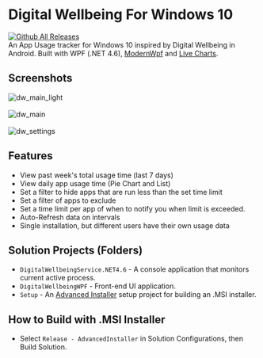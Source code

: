 # Digital Wellbeing For Windows 10
[![Github All Releases](https://img.shields.io/github/downloads/christiankyle-ching/DigitalWellbeingForWindows/total.svg)](https://github.com/christiankyle-ching/DigitalWellbeingForWindows/releases)<br>
An App Usage tracker for Windows 10 inspired by Digital Wellbeing in Android. Built with WPF (.NET 4.6), [ModernWpf](https://github.com/Kinnara/ModernWpf) and [Live Charts](https://lvcharts.net/).

## Screenshots
![dw_main_light](https://user-images.githubusercontent.com/57316283/149713916-8ee2220e-5fc6-4fee-8107-5d5f7359d8d7.png)
<br/><br/>
![dw_main](https://user-images.githubusercontent.com/57316283/149713883-ed1b0762-44bf-4059-815c-87623925304c.png)
<br/><br/>
![dw_settings](https://user-images.githubusercontent.com/57316283/151938045-1eea220c-50d1-4371-9b19-f611a932ecbc.png)

## Features
- View past week's total usage time (last 7 days)
- View daily app usage time (Pie Chart and List)
- Set a filter to hide apps that are run less than the set time limit
- Set a filter of apps to exclude
- Set a time limit per app of when to notify you when limit is exceeded.
- Auto-Refresh data on intervals
- Single installation, but different users have their own usage data

## Solution Projects (Folders)
- `DigitalWellbeingService.NET4.6` - A console application that monitors current active process.
- `DigitalWellbeingWPF` - Front-end UI application.
- `Setup` - An [Advanced Installer](https://www.advancedinstaller.com/) setup project for building an .MSI installer.

## How to Build with .MSI Installer
- Select `Release - AdvancedInstaller` in Solution Configurations, then Build Solution.
